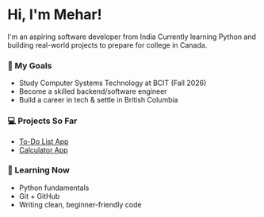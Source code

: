 # Hi, I'm Mehar!

I'm an aspiring software developer from India 
Currently learning Python and building real-world projects to prepare for college in Canada.

### 🚀 My Goals
-  Study Computer Systems Technology at BCIT (Fall 2026)
-  Become a skilled backend/software engineer
-  Build a career in tech & settle in British Columbia

### 💻 Projects So Far
- [To-Do List App](https://github.com/meharkaur01/Todo-app)
- [Calculator App](https://github.com/meharkaur01/calculator-app)

### 🌱 Learning Now
- Python fundamentals
- Git + GitHub
- Writing clean, beginner-friendly code
